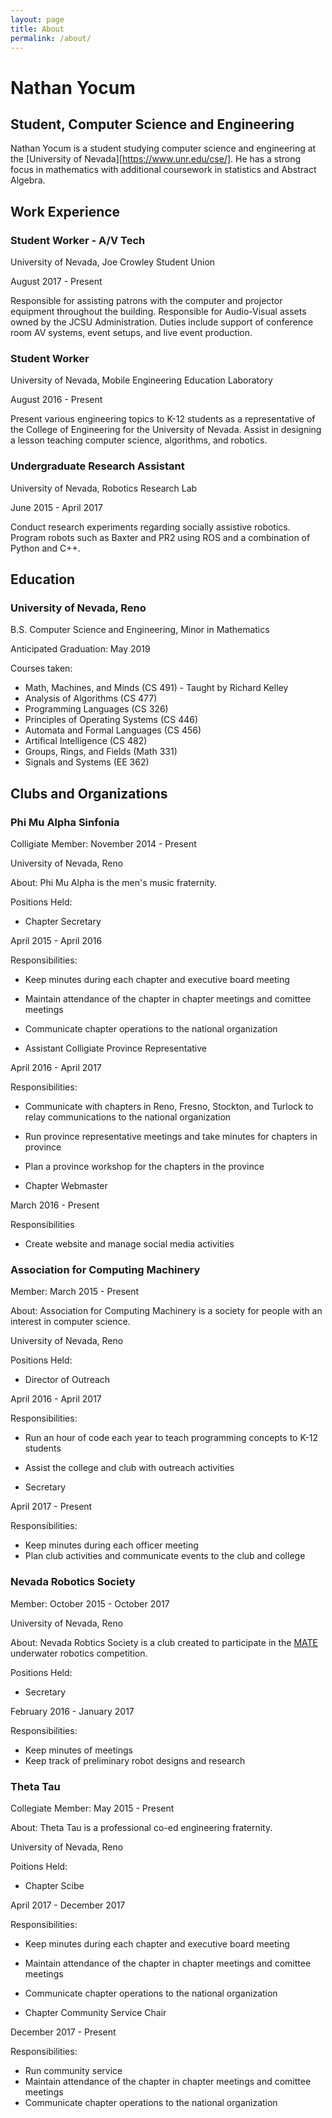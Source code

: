 ```yaml
---
layout: page
title: About
permalink: /about/
---
```


Nathan Yocum
============

Student, Computer Science and Engineering
-----------------------------------------

Nathan Yocum is a student studying computer science and engineering at the [University of Nevada][https://www.unr.edu/cse/]. He has a strong focus in mathematics with additional coursework in statistics and Abstract Algebra.

Work Experience
---------------

### Student Worker - A/V Tech

University of Nevada, Joe Crowley Student Union

August 2017 - Present

Responsible for assisting patrons with the computer and projector equipment throughout the building. Responsible for Audio-Visual assets owned by the JCSU Administration. Duties include support of conference room AV systems, event setups, and live event production.

### Student Worker

University of Nevada, Mobile Engineering Education Laboratory

August 2016 - Present

Present various engineering topics to K-12 students as a representative of the College of Engineering for the University of Nevada. Assist in designing a lesson teaching computer science, algorithms, and robotics.

### Undergraduate Research Assistant

University of Nevada, Robotics Research Lab

June 2015 - April 2017

Conduct research experiments regarding socially assistive robotics. Program robots such as Baxter and PR2 using ROS and a combination of Python and C++.

Education
---------

### University of Nevada, Reno

B.S. Computer Science and Engineering, Minor in Mathematics

Anticipated Graduation: May 2019

Courses taken:

*   Math, Machines, and Minds (CS 491) - Taught by Richard Kelley
*   Analysis of Algorithms (CS 477)
*   Programming Languages (CS 326)
*   Principles of Operating Systems (CS 446)
*   Automata and Formal Languages (CS 456)
*   Artifical Intelligence (CS 482)
*   Groups, Rings, and Fields (Math 331)
*   Signals and Systems (EE 362)

Clubs and Organizations
-----------------------

### Phi Mu Alpha Sinfonia

Colligiate Member: November 2014 - Present

University of Nevada, Reno

About: Phi Mu Alpha is the men's music fraternity.

Positions Held:

*   Chapter Secretary

April 2015 - April 2016

Responsibilities:

*   Keep minutes during each chapter and executive board meeting
*   Maintain attendance of the chapter in chapter meetings and comittee meetings
*   Communicate chapter operations to the national organization

*   Assistant Colligiate Province Representative

April 2016 - April 2017

Responsibilities:

*   Communicate with chapters in Reno, Fresno, Stockton, and Turlock to relay communications to the national organization
*   Run province representative meetings and take minutes for chapters in province
*   Plan a province workshop for the chapters in the province

*   Chapter Webmaster

March 2016 - Present

Responsibilities

*   Create website and manage social media activities

### Association for Computing Machinery

Member: March 2015 - Present

About: Association for Computing Machinery is a society for people with an interest in computer science.

University of Nevada, Reno

Positions Held:

*   Director of Outreach

April 2016 - April 2017

Responsibilities:

*   Run an hour of code each year to teach programming concepts to K-12 students
*   Assist the college and club with outreach activities

*   Secretary

April 2017 - Present

Responsibilities:

*   Keep minutes during each officer meeting
*   Plan club activities and communicate events to the club and college

### Nevada Robotics Society

Member: October 2015 - October 2017

University of Nevada, Reno

About: Nevada Robtics Society is a club created to participate in the [MATE](https://www.marinetech.org/rov-competition-2/) underwater robotics competition.

Positions Held:

*   Secretary

February 2016 - January 2017

Responsibilities:

*   Keep minutes of meetings
*   Keep track of preliminary robot designs and research

### Theta Tau

Collegiate Member: May 2015 - Present

About: Theta Tau is a professional co-ed engineering fraternity.

University of Nevada, Reno

Poitions Held:

*   Chapter Scibe

April 2017 - December 2017

Responsibilities:

*   Keep minutes during each chapter and executive board meeting
*   Maintain attendance of the chapter in chapter meetings and comittee meetings
*   Communicate chapter operations to the national organization

*   Chapter Community Service Chair

December 2017 - Present

Responsibilities:

*   Run community service
*   Maintain attendance of the chapter in chapter meetings and comittee meetings
*   Communicate chapter operations to the national organization
